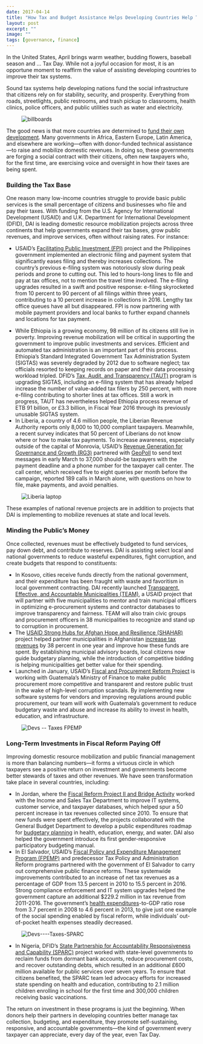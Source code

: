 ```yaml
---
date: 2017-04-14
title: "How Tax and Budget Assistance Helps Developing Countries Help Themselves"
layout: post
excerpt: ""
image: ""
tags: [governance, finance]
---
```

<p>In the United States, April brings warm weather, budding flowers, baseball season and … Tax Day. While not a joyful occasion for most, it is an opportune moment to reaffirm the value of assisting developing countries to improve their tax systems.</p><p>Sound tax systems help developing nations fund the social infrastructure that citizens rely on for stability, security, and prosperity. Everything from roads, streetlights, public restrooms, and trash pickup to classrooms, health clinics, police officers, and public utilities such as water and electricity.</p><figure class="kg-card kg-image-card"><img src="https://pubs.ghost.io/uploads/billboards.jpg" class="kg-image" alt="billboards" loading="lazy" title="The Revenue Generation for Governance and Growth (RG3) project in Liberia is improving the country’s tax collection system and cultivating a sense of accountability among taxpayers."></figure><p>The good news is that more countries are determined to <a href="http://dai-global-developments.com/articles/long-term-fiscal-reform-takes-root-in-el-salvador-and-elsewhere/">fund their own development</a>. Many governments in Africa, Eastern Europe, Latin America, and elsewhere are working—often with donor-funded technical assistance—to raise and mobilize domestic revenues. In doing so, these governments are forging a social contract with their citizens, often new taxpayers who, for the first time, are exercising voice and oversight in how their taxes are being spent.</p><h3 id="building-the-tax-base">Building the Tax Base</h3><p>One reason many low-income countries struggle to provide basic public services is the small percentage of citizens and businesses who file and pay their taxes. With funding from the U.S. Agency for International Development (USAID) and U.K. Department for International Development (DFID), DAI is leading domestic resource mobilization projects across three continents that help governments expand their tax bases, grow public revenues, and improve services, often without raising rates. For instance:</p><ul><li>USAID’s <a href="https://www.dai.com/our-work/projects/philippines-facilitating-public-investment-fpi">Facilitating Public Investment (FPI)</a> project and the Philippines government implemented an electronic filing and payment system that significantly eases filing and thereby increases collections. The country’s previous e-filing system was notoriously slow during peak periods and prone to cutting out. This led to hours-long lines to file and pay at tax offices, not to mention the travel time involved. The e-filing upgrades resulted in a swift and positive response: e-filing skyrocketed from 10 percent to 90 percent of all filings within three years, contributing to a 10 percent increase in collections in 2016. Lengthy tax office queues have all but disappeared. FPI is now partnering with mobile payment providers and local banks to further expand channels and locations for tax payment.</li></ul><ul><li>While Ethiopia is a growing economy, 98 million of its citizens still live in poverty. Improving revenue mobilization will be critical in supporting the government to improve public investments and services. Efficient and automated tax administration is an important part of this process. Ethiopia’s Standard Integrated Government Tax Administration System (SIGTAS) was severely degraded by 2012 due to software neglect; tax officials resorted to keeping records on paper and their data processing workload tripled. DFID’s <a href="https://www.dai.com/our-work/projects/ethiopia-tax-audit-and-transparency-programme-taut">Tax, Audit, and Transparency (TAUT)</a> program is upgrading SIGTAS, including an e-filing system that has already helped increase the number of value-added tax filers by 250 percent, with more e-filing contributing to shorter lines at tax offices. Still a work in progress, TAUT has nevertheless helped Ethiopia process revenue of ETB 91 billion, or £3.3 billion, in Fiscal Year 2016 through its previously unusable SIGTAS system.</li><li>In Liberia, a country of 4.6 million people, the Liberian Revenue Authority reports only 8,000 to 10,000 compliant taxpayers. Meanwhile, a recent survey indicates that 50 percent of Liberians do not know where or how to make tax payments. To increase awareness, especially outside of the capital of Monrovia, USAID’s <a href="https://www.dai.com/our-work/projects/liberia-revenue-generation-governance-and-growth-rg3">Revenue Generation for Governance and Growth (RG3)</a> partnered with <a href="https://research.geopoll.com/">GeoPoll</a> to send text messages in early March to 37,000 should-be taxpayers with the payment deadline and a phone number for the taxpayer call center. The call center, which received five to eight queries per month before the campaign, reported 189 calls in March alone, with questions on how to file, make payments, and avoid penalties.</li></ul><figure class="kg-card kg-image-card"><img src="https://pubs.ghost.io/uploads/Liberia%20laptop.jpg" class="kg-image" alt="Liberia laptop" loading="lazy" title="Text messages remind Liberians to pay their taxes and provide details about where and how to file."></figure><p>These examples of national revenue projects are in addition to projects that DAI is implementing to mobilize revenues at state and local levels.</p><h3 id="minding-the-public-s-money">Minding the Public’s Money</h3><p>Once collected, revenues must be effectively budgeted to fund services, pay down debt, and contribute to reserves. DAI is assisting select local and national governments to reduce wasteful expenditures, fight corruption, and create budgets that respond to constituents:</p><ul><li>In Kosovo, cities receive funds directly from the national government, and their expenditure has been fraught with waste and favoritism in local government contracting. DAI recently launched <a href="https://www.dai.com/our-work/projects/kosovo-transparent-effective-and-accountable-municipalities-team">Transparent, Effective, and Accountable Municipalities (TEAM)</a>, a USAID project that will partner with five municipalities to mentor and train municipal officers in optimizing e-procurement systems and contractor databases to improve transparency and fairness. TEAM will also train civic groups and procurement officers in 38 municipalities to recognize and stand up to corruption in procurement.</li><li>The <a href="https://www.dai.com/our-work/projects/afghanistan-strong-hubs-afghan-hope-and-resilience-shahar">USAID Strong Hubs for Afghan Hope and Resilience (SHAHAR)</a> project helped partner municipalities in Afghanistan <a href="http://dai-global-developments.com/articles/afghan-municipalities-raise-more-revenues-deliver-better-services-enhance-stability/">increase tax revenues</a> by 38 percent in one year and improve how these funds are spent. By establishing municipal advisory boards, local citizens now guide budgetary planning, while the introduction of competitive bidding is helping municipalities get better value for their spending.</li><li>Launched in January, USAID’s <a href="https://www.dai.com/our-work/projects/guatemala-fiscal-and-procurement-reform-project-fprp">Fiscal and Procurement Reform Project</a> is working with Guatemala’s Ministry of Finance to make public procurement more competitive and transparent and restore public trust in the wake of high-level corruption scandals. By implementing new software systems for vendors and improving regulations around public procurement, our team will work with Guatemala’s government to reduce budgetary waste and abuse and increase its ability to invest in health, education, and infrastructure.</li></ul><figure class="kg-card kg-image-card"><img src="https://pubs.ghost.io/uploads/Devs%20--%20Taxes%20FPEMP.jpg" class="kg-image" alt="Devs -- Taxes FPEMP" loading="lazy"></figure><h3 id="long-term-investments-in-fiscal-reform-paying-off">Long-Term Investments in Fiscal Reform Paying Off</h3><p>Improving domestic resource mobilization and public financial management is more than balancing numbers—it forms a virtuous circle in which taxpayers see a positive return on investment and governments become better stewards of taxes and other revenues. We have seen transformation take place in several countries, including:</p><ul><li>In Jordan, where the <a href="https://www.dai.com/our-work/projects/jordan-fiscal-reform-project-ii-and-bridge-activity-frp-ii-frp-bridge">Fiscal Reform Project II and Bridge Activity</a> worked with the Income and Sales Tax Department to improve IT systems, customer service, and taxpayer databases, which helped spur a 50 percent increase in tax revenues collected since 2010. To ensure that new funds were spent effectively, the projects collaborated with the General Budget Department to develop a public expenditures roadmap for <a href="https://www.dai.com/news/usaid-jordan-fiscal-reform-project-produces-video-new-budgeting-tool">budgetary planning</a> in health, education, energy, and water. DAI also helped the government introduce its first gender-responsive participatory budgeting manual.</li><li>In El Salvador, USAID’s <a href="https://www.dai.com/our-work/projects/el-salvador-fiscal-policy-and-expenditure-management-program-fpemp">Fiscal Policy and Expenditure Management Program (FPEMP)</a> and predecessor Tax Policy and Administration Reform programs partnered with the government of El Salvador to carry out comprehensive public finance reforms. These systemwide improvements contributed to an increase of net tax revenues as a percentage of GDP from 13.5 percent in 2010 to 15.5 percent in 2016. Strong compliance enforcement and IT system upgrades helped the government capture an additional $229.2 million in tax revenue from 2011-2016. The government’s <a href="http://dai-global-developments.com/articles/when-tax-reform-leads-to-increased-funding-for-health-services/">health expenditures</a>-to-GDP ratio rose from 3.7 percent in 2008 to 4.6 percent in 2013, to give just one example of the social spending enabled by fiscal reform, while individuals’ out-of-pocket health expenses steadily decreased.</li></ul><figure class="kg-card kg-image-card"><img src="https://pubs.ghost.io/uploads/Devs----Taxes-SPARC.jpg" class="kg-image" alt="Devs----Taxes-SPARC" loading="lazy" title="Raising awareness in Nigeria on the role of taxation."></figure><ul><li>In Nigeria, DFID’s <a href="https://www.dai.com/our-work/projects/nigeria-state-partnership-accountability-responsiveness-and-capability-sparc">State Partnership for Accountability Responsiveness and Capability (SPARC)</a> project worked with state-level governments to reclaim funds from dormant bank accounts, reduce procurement costs, and recover outstanding debts, which resulted in an additional £600 million available for public services over seven years. To ensure that citizens benefited, the SPARC team led advocacy efforts for increased state spending on health and education, contributing to 2.1 million children enrolling in school for the first time and 300,000 children receiving basic vaccinations.</li></ul><p>The return on investment in these programs is just the beginning. When donors help their partners in developing countries better manage tax collection, budgeting, and expenditure, they promote self-sustaining, responsive, and accountable governments—the kind of government every taxpayer can appreciate, every day of the year, even Tax Day.</p>
  